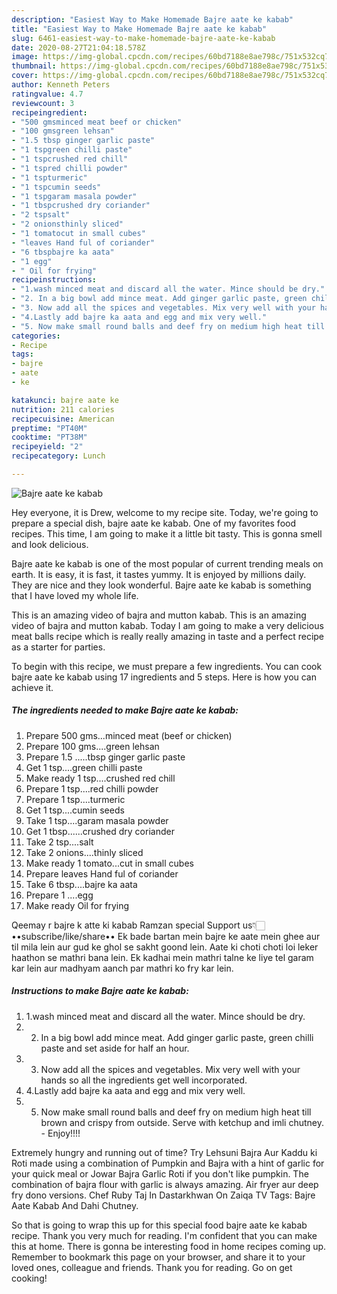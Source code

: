 ```yaml
---
description: "Easiest Way to Make Homemade Bajre aate ke kabab"
title: "Easiest Way to Make Homemade Bajre aate ke kabab"
slug: 6461-easiest-way-to-make-homemade-bajre-aate-ke-kabab
date: 2020-08-27T21:04:18.578Z
image: https://img-global.cpcdn.com/recipes/60bd7188e8ae798c/751x532cq70/bajre-aate-ke-kabab-recipe-main-photo.jpg
thumbnail: https://img-global.cpcdn.com/recipes/60bd7188e8ae798c/751x532cq70/bajre-aate-ke-kabab-recipe-main-photo.jpg
cover: https://img-global.cpcdn.com/recipes/60bd7188e8ae798c/751x532cq70/bajre-aate-ke-kabab-recipe-main-photo.jpg
author: Kenneth Peters
ratingvalue: 4.7
reviewcount: 3
recipeingredient:
- "500 gmsminced meat beef or chicken"
- "100 gmsgreen lehsan"
- "1.5 tbsp ginger garlic paste"
- "1 tspgreen chilli paste"
- "1 tspcrushed red chill"
- "1 tspred chilli powder"
- "1 tspturmeric"
- "1 tspcumin seeds"
- "1 tspgaram masala powder"
- "1 tbspcrushed dry coriander"
- "2 tspsalt"
- "2 onionsthinly sliced"
- "1 tomatocut in small cubes"
- "leaves Hand ful of coriander"
- "6 tbspbajre ka aata"
- "1 egg"
- " Oil for frying"
recipeinstructions:
- "1.wash minced meat and discard all the water. Mince should be dry."
- "2. In a big bowl add mince meat. Add ginger garlic paste, green chilli paste and set aside for half an hour."
- "3. Now add all the spices and vegetables. Mix very well with your hands so all the ingredients get well incorporated."
- "4.Lastly add bajre ka aata and egg and mix very well."
- "5. Now make small round balls and deef fry on medium high heat till brown and crispy from outside. Serve with ketchup and imli chutney. Enjoy!!!!"
categories:
- Recipe
tags:
- bajre
- aate
- ke

katakunci: bajre aate ke 
nutrition: 211 calories
recipecuisine: American
preptime: "PT40M"
cooktime: "PT38M"
recipeyield: "2"
recipecategory: Lunch

---
```



![Bajre aate ke kabab](https://img-global.cpcdn.com/recipes/60bd7188e8ae798c/751x532cq70/bajre-aate-ke-kabab-recipe-main-photo.jpg)

Hey everyone, it is Drew, welcome to my recipe site. Today, we're going to prepare a special dish, bajre aate ke kabab. One of my favorites food recipes. This time, I am going to make it a little bit tasty. This is gonna smell and look delicious.

Bajre aate ke kabab is one of the most popular of current trending meals on earth. It is easy, it is fast, it tastes yummy. It is enjoyed by millions daily. They are nice and they look wonderful. Bajre aate ke kabab is something that I have loved my whole life.

This is an amazing video of bajra and mutton kabab. This is an amazing video of bajra and mutton kabab. Today I am going to make a very delicious meat balls recipe which is really really amazing in taste and a perfect recipe as a starter for parties.


To begin with this recipe, we must prepare a few ingredients. You can cook bajre aate ke kabab using 17 ingredients and 5 steps. Here is how you can achieve it.

<!--inarticleads1-->

##### The ingredients needed to make Bajre aate ke kabab:

1. Prepare 500 gms...minced meat (beef or chicken)
1. Prepare 100 gms....green lehsan
1. Prepare 1.5 .....tbsp ginger garlic paste
1. Get 1 tsp....green chilli paste
1. Make ready 1 tsp....crushed red chill
1. Prepare 1 tsp....red chilli powder
1. Prepare 1 tsp....turmeric
1. Get 1 tsp....cumin seeds
1. Take 1 tsp....garam masala powder
1. Get 1 tbsp......crushed dry coriander
1. Take 2 tsp....salt
1. Take 2 onions....thinly sliced
1. Make ready 1 tomato...cut in small cubes
1. Prepare leaves Hand ful of coriander
1. Take 6 tbsp....bajre ka aata
1. Prepare 1 ....egg
1. Make ready  Oil for frying


Qeemay r bajre k atte ki kabab Ramzan special Support us👇🏻 ••subscribe/like/share•• Ek bade bartan mein bajre ke aate mein ghee aur til mila lein aur gud ke ghol se sakht goond lein. Aate ki choti choti loi leker haathon se mathri bana lein. Ek kadhai mein mathri talne ke liye tel garam kar lein aur madhyam aanch par mathri ko fry kar lein. 

<!--inarticleads2-->

##### Instructions to make Bajre aate ke kabab:

1. 1.wash minced meat and discard all the water. Mince should be dry.
1. 2. In a big bowl add mince meat. Add ginger garlic paste, green chilli paste and set aside for half an hour.
1. 3. Now add all the spices and vegetables. Mix very well with your hands so all the ingredients get well incorporated.
1. 4.Lastly add bajre ka aata and egg and mix very well.
1. 5. Now make small round balls and deef fry on medium high heat till brown and crispy from outside. Serve with ketchup and imli chutney. - Enjoy!!!!


Extremely hungry and running out of time? Try Lehsuni Bajra Aur Kaddu ki Roti made using a combination of Pumpkin and Bajra with a hint of garlic for your quick meal or Jowar Bajra Garlic Roti if you don&#39;t like pumpkin. The combination of bajra flour with garlic is always amazing. Air fryer aur deep fry dono versions. Chef Ruby Taj In Dastarkhwan On Zaiqa TV Tags: Bajre Aate Kabab And Dahi Chutney. 

So that is going to wrap this up for this special food bajre aate ke kabab recipe. Thank you very much for reading. I'm confident that you can make this at home. There is gonna be interesting food in home recipes coming up. Remember to bookmark this page on your browser, and share it to your loved ones, colleague and friends. Thank you for reading. Go on get cooking!
